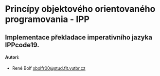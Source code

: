 # Princípy objektového orientovaného programovania - IPP

## Implementace překladace imperativního jazyka IPPcode19.

#### Autori: 
- René Bolf <xbolfr00@stud.fit.vutbr.cz>
